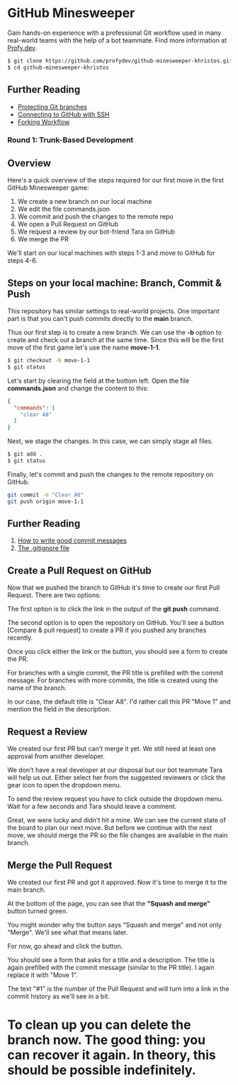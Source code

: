 # GitHub Minesweeper

Gain hands-on experience with a professional Git workflow used in many real-world teams with the help of a bot teammate. Find more information at [Profy.dev](https://profy.dev/project/github-minesweeper).


```sh
$ git clone https://github.com/profydev/github-minesweeper-khristos.git
$ cd github-minesweeper-khristos
```

## Further Reading

* [Protecting Git branches](https://spectralops.io/blog/how-to-set-up-git-branch-protection-rules/)
* [Connecting to GitHub with SSH](https://docs.github.com/en/github/authenticating-to-github/connecting-to-github-with-ssh)
* [Forking Workflow](https://www.atlassian.com/git/tutorials/comparing-workflows/forking-workflow)

### Round 1: Trunk-Based Development
## Overview

Here's a quick overview of the steps required for our first move in the first GitHub Minesweeper game:

1. We create a new branch on our local machine
2. We edit the file commands.json
3. We commit and push the changes to the remote repo
4. We open a Pull Request on GitHub
5. We request a review by our bot-friend Tara on GitHub
6. We merge the PR

We'll start on our local machines with steps 1-3 and move to GitHub for steps 4-6.

## Steps on your local machine: Branch, Commit & Push

This repository has similar settings to real-world projects. One important part is that you can't push commits directly to the **main** branch.

Thus our first step is to create a new branch. We can use the **-b** option to create and check out a branch at the same time. Since this will be the first move of the first game let's use the name **move-1-1**.

```sh
$ git checkout -b move-1-1
$ git status
```

Let's start by clearing the field at the bottom left. Open the file **commands.json** and change the content to this:

```json
{
  "commands": [
    "clear A8"
  ]
}
```

Next, we stage the changes. In this case, we can simply stage all files.

```sh
$ git add .
$ git status
```

Finally, let's commit and push the changes to the remote repository on GitHub.

```sh
git commit -m "Clear A8"
git push origin move-1-1
```

## Further Reading

1. [How to write good commit messages](https://chris.beams.io/posts/git-commit/)
2. [The .gitignore file](https://www.atlassian.com/git/tutorials/saving-changes/gitignore)


## Create a Pull Request on GitHub

Now that we pushed the branch to GitHub it's time to create our first Pull Request. There are two options:

The first option is to click the link in the output of the **git push** command.

The second option is to open the repository on GitHub. You'll see a button [Compare & pull request] to create a PR if you pushed any branches recently.

Once you click either the link or the button, you should see a form to create the PR.

For branches with a single commit, the PR title is prefilled with the commit message. For branches with more commits, the title is created using the name of the branch.

In our case, the default title is "Clear A8". I'd rather call this PR "Move 1" and mention the field in the description.



## Request a Review

We created our first PR but can't merge it yet. We still need at least one approval from another developer.

We don't have a real developer at our disposal but our bot teammate Tara will help us out. Either select her from the suggested reviewers or click the gear icon to open the dropdown menu.

To send the review request you have to click outside the dropdown menu. Wait for a few seconds and Tara should leave a comment.

Great, we were lucky and didn't hit a mine. We can see the current state of the board to plan our next move. But before we continue with the next move, we should merge the PR so the file changes are available in the main branch.


## Merge the Pull Request

We created our first PR and got it approved. Now it's time to merge it to the main branch.

At the bottom of the page, you can see that the **"Squash and merge"** button turned green.

You might wonder why the button says "Squash and merge" and not only "Merge". We'll see what that means later.

For now, go ahead and click the button.

You should see a form that asks for a title and a description. The title is again prefilled with the commit message (similar to the PR title). I again replace it with "Move 1".

The text "#1" is the number of the Pull Request and will turn into a link in the commit history as we'll see in a bit.

To clean up you can delete the branch now. The good thing: you can recover it again. In theory, this should be possible indefinitely.
=======



